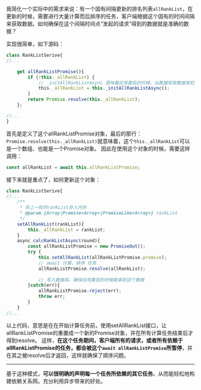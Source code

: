 我简化一个实际中的需求来说：有一个固有间隔更新的排名列表`allRankList`，在更新的时候，需要进行大量计算而后排序的任务，客户端根据这个固有的时间间隔来获取数据。如何确保在这个间隔时间点“发起的请求”得到的数据就是准确的数据？

实现很简单，如下源码：
```js
class RankListSerive{
//...

    get allRankListPromise(){
        if (!this._allRankList) {
            // _initAllRankListAsync 意味着应用重启的时候，从数据库取数据来初始化
            this._allRankList = this._initAllRankListAsync();
        }
        return Promise.resolve(this._allRankList);
    };

//...
}
```
首先是定义了这个allRankListPromise对象，最后的那行：`Promise.resolve(this._allRankList)`就意味着，这个`this._allRankList`可以是一个数组、也能是一个Promise对象。
因此在使用这个对象的时候，需要这样调用：
```js
const allRankList = await this.allRankListPromise;
```
接下来就是重点了，如何更新这个对象：
```js
class RankListSerive{
//...
    /**
     * 将上一轮的rankList存入内存
     * @param {Array|Promise<Array>|PromiseLike<Array>} rankList
     */
    setAllRankList(rankList){
        this._allRankList = rankList;
    }
    async calcRankListAsync(round){
        const allRankListPromise = new PromiseOut();
        try {
            this.setAllRankList(allRankListPromise.promise);
            // await 计算、排序 任务
            allRankListPromise.resolve(allRankList);
            
            // 写入数据库，确保应用重启的时候能拿到这个数据
        }catch(err){
            allRankListPromise.reject(err);
            throw err;
        }
    }
//...
```
以上代码，意思是在在开始计算任务前，使用setAllRankList接口，让allRankListPromise的重置成一个新的Promise对象，并在所有计算任务结束后才得到resolve。
这样，**在这个任务期间，客户端所有的请求，或者所有依赖于allRankListPromise的任务，都会被这个`await allRankListPromise`所暂停**，并在其之被resolve后才返回，这样就确保了顺序问题。

----

基于这种模式，**可以很明确的声明每一个任务所依赖的其它任务**。从而能轻松地构建依赖关系网。充分利用异步带来的好处。
